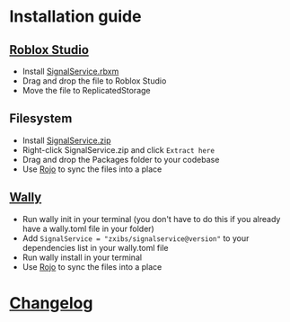 # Installation guide

## [Roblox Studio](https://roblox.com/create)

- Install [SignalService.rbxm](rbxm)
- Drag and drop the file to Roblox Studio
- Move the file to ReplicatedStorage

## Filesystem

- Install [SignalService.zip](zip)
- Right-click SignalService.zip and click `Extract here`
- Drag and drop the Packages folder to your codebase
- Use [Rojo](https://rojo.space/) to sync the files into a place

## [Wally](https://github.com/UpliftGames/wally)

- Run wally init in your terminal (you don't have to do this if you already have a wally.toml file in your folder)
- Add `SignalService = "zxibs/signalservice@version"` to your dependencies list in your wally.toml file
- Run wally install in your terminal
- Use [Rojo](https://rojo.space/) to sync the files into a place

# [Changelog](/CHANGELOG.md)
